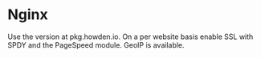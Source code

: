 # Nginx
Use the version at pkg.howden.io. On a per website basis enable SSL with SPDY and the PageSpeed module. 
GeoIP is available.

